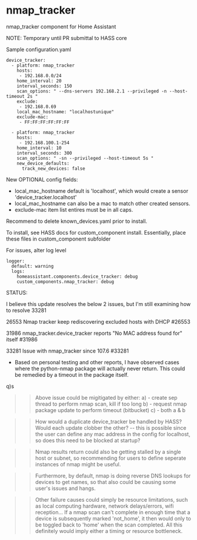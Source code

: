 # nmap_tracker
nmap_tracker component for Home Assistant

NOTE: Temporary until PR submittal to HASS core

Sample configuration.yaml

```
device_tracker:
  - platform: nmap_tracker
    hosts:
     - 192.168.0.0/24
    home_interval: 20
    interval_seconds: 150
    scan_options: " --dns-servers 192.168.2.1 --privileged -n --host-timeout 2s "
    exclude:
     - 192.168.0.69
    local_mac_hostname: "localhostunique"
    exclude-mac:
     - FF:FF:FF:FF:FF:FF

  - platform: nmap_tracker
    hosts:
     - 192.168.100.1-254
    home_interval: 10
    interval_seconds: 300
    scan_options: " -sn --privileged --host-timeout 5s "
    new_device_defaults:
      track_new_devices: false

```
New OPTIONAL config fields:

- local_mac_hostname default is 'localhost', which would create a sensor 'device_tracker.localhost'
- local_mac_hostname can also be a mac to match other created sensors.
- exclude-mac item list entires must be in all caps.

Recommend to delete known_devices.yaml prior to install.

To install, see HASS docs for custom_component install.
Essentially, place these files in custom_component subfolder

For issues, alter log level
```
logger:
  default: warning
  logs:
    homeassistant.components.device_tracker: debug
    custom_components.nmap_tracker: debug
```

STATUS:

I believe this update resolves the below 2 issues, but I'm still examining how to resolve 33281

26553
Nmap tracker keep rediscovering excluded hosts with DHCP #26553

31986
nmap_tracker.device_tracker reports "No MAC address found for" itself #31986

33281
Issue with nmap_tracker since 107.6 #33281
- Based on personal testing and other reports, I have observed cases where the python-nmap package will actually never return. This could be remedied by a timeout in the package itself.

q)s

>> Above issue could be migitigated by either:
a) - create sep thread to perform nmap scan, kill if too long
b) - request nmap package update to perform timeout (bitbucket)
c) - both a & b 

>> How would a duplicate device_tracker be handled by HASS? Would each update clobber the other?
-- this is possible since the user can define any mac address in the config for localhost, so does this need to be blocked at startup?

>> Nmap results return could also be getting stalled by a single host or subnet, so recommending for users to define seperate instances of nmap might be useful.

>> Furthermore, by default, nmap is doing reverse DNS lookups for devices to get names, so that also could be causing some user's issues and hangs.

>> Other failure causes could simply be resource limitations, such as local computing hardware, network delays/errors, wifi reception... If a nmap scan can't complete in enough time that a device is subsequently marked 'not_home', it then would only to be toggled back to 'home' when the scan completed. All this definitely would imply either a timing or resource bottleneck.
